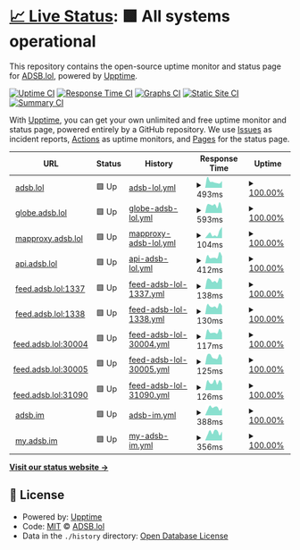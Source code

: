 # [📈 Live Status](https://status.adsb.lol): <!--live status--> **🟩 All systems operational**

This repository contains the open-source uptime monitor and status page for [ADSB.lol](https://adsb.lol), powered by [Upptime](https://github.com/upptime/upptime).

[![Uptime CI](https://github.com/adsblol/status/workflows/Uptime%20CI/badge.svg)](https://github.com/adsblol/status/actions?query=workflow%3A%22Uptime+CI%22)
[![Response Time CI](https://github.com/adsblol/status/workflows/Response%20Time%20CI/badge.svg)](https://github.com/adsblol/status/actions?query=workflow%3A%22Response+Time+CI%22)
[![Graphs CI](https://github.com/adsblol/status/workflows/Graphs%20CI/badge.svg)](https://github.com/adsblol/status/actions?query=workflow%3A%22Graphs+CI%22)
[![Static Site CI](https://github.com/adsblol/status/workflows/Static%20Site%20CI/badge.svg)](https://github.com/adsblol/status/actions?query=workflow%3A%22Static+Site+CI%22)
[![Summary CI](https://github.com/adsblol/status/workflows/Summary%20CI/badge.svg)](https://github.com/adsblol/status/actions?query=workflow%3A%22Summary+CI%22)

With [Upptime](https://upptime.js.org), you can get your own unlimited and free uptime monitor and status page, powered entirely by a GitHub repository. We use [Issues](https://github.com/adsblol/status/issues) as incident reports, [Actions](https://github.com/adsblol/status/actions) as uptime monitors, and [Pages](https://status.adsb.lol) for the status page.

<!--start: status pages-->
<!-- This summary is generated by Upptime (https://github.com/upptime/upptime) -->
<!-- Do not edit this manually, your changes will be overwritten -->
<!-- prettier-ignore -->
| URL | Status | History | Response Time | Uptime |
| --- | ------ | ------- | ------------- | ------ |
| <img alt="" src="https://icons.duckduckgo.com/ip3/adsb.lol.ico" height="13"> [adsb.lol](https://adsb.lol) | 🟩 Up | [adsb-lol.yml](https://github.com/adsblol/status/commits/HEAD/history/adsb-lol.yml) | <details><summary><img alt="Response time graph" src="./graphs/adsb-lol/response-time-week.png" height="20"> 493ms</summary><br><a href="https://status.adsb.lol/history/adsb-lol"><img alt="Response time 596" src="https://img.shields.io/endpoint?url=https%3A%2F%2Fraw.githubusercontent.com%2Fadsblol%2Fstatus%2FHEAD%2Fapi%2Fadsb-lol%2Fresponse-time.json"></a><br><a href="https://status.adsb.lol/history/adsb-lol"><img alt="24-hour response time 533" src="https://img.shields.io/endpoint?url=https%3A%2F%2Fraw.githubusercontent.com%2Fadsblol%2Fstatus%2FHEAD%2Fapi%2Fadsb-lol%2Fresponse-time-day.json"></a><br><a href="https://status.adsb.lol/history/adsb-lol"><img alt="7-day response time 493" src="https://img.shields.io/endpoint?url=https%3A%2F%2Fraw.githubusercontent.com%2Fadsblol%2Fstatus%2FHEAD%2Fapi%2Fadsb-lol%2Fresponse-time-week.json"></a><br><a href="https://status.adsb.lol/history/adsb-lol"><img alt="30-day response time 540" src="https://img.shields.io/endpoint?url=https%3A%2F%2Fraw.githubusercontent.com%2Fadsblol%2Fstatus%2FHEAD%2Fapi%2Fadsb-lol%2Fresponse-time-month.json"></a><br><a href="https://status.adsb.lol/history/adsb-lol"><img alt="1-year response time 596" src="https://img.shields.io/endpoint?url=https%3A%2F%2Fraw.githubusercontent.com%2Fadsblol%2Fstatus%2FHEAD%2Fapi%2Fadsb-lol%2Fresponse-time-year.json"></a></details> | <details><summary><a href="https://status.adsb.lol/history/adsb-lol">100.00%</a></summary><a href="https://status.adsb.lol/history/adsb-lol"><img alt="All-time uptime 99.87%" src="https://img.shields.io/endpoint?url=https%3A%2F%2Fraw.githubusercontent.com%2Fadsblol%2Fstatus%2FHEAD%2Fapi%2Fadsb-lol%2Fuptime.json"></a><br><a href="https://status.adsb.lol/history/adsb-lol"><img alt="24-hour uptime 100.00%" src="https://img.shields.io/endpoint?url=https%3A%2F%2Fraw.githubusercontent.com%2Fadsblol%2Fstatus%2FHEAD%2Fapi%2Fadsb-lol%2Fuptime-day.json"></a><br><a href="https://status.adsb.lol/history/adsb-lol"><img alt="7-day uptime 100.00%" src="https://img.shields.io/endpoint?url=https%3A%2F%2Fraw.githubusercontent.com%2Fadsblol%2Fstatus%2FHEAD%2Fapi%2Fadsb-lol%2Fuptime-week.json"></a><br><a href="https://status.adsb.lol/history/adsb-lol"><img alt="30-day uptime 99.93%" src="https://img.shields.io/endpoint?url=https%3A%2F%2Fraw.githubusercontent.com%2Fadsblol%2Fstatus%2FHEAD%2Fapi%2Fadsb-lol%2Fuptime-month.json"></a><br><a href="https://status.adsb.lol/history/adsb-lol"><img alt="1-year uptime 99.87%" src="https://img.shields.io/endpoint?url=https%3A%2F%2Fraw.githubusercontent.com%2Fadsblol%2Fstatus%2FHEAD%2Fapi%2Fadsb-lol%2Fuptime-year.json"></a></details>
| <img alt="" src="https://icons.duckduckgo.com/ip3/globe.adsb.lol.ico" height="13"> [globe.adsb.lol](https://globe.adsb.lol) | 🟩 Up | [globe-adsb-lol.yml](https://github.com/adsblol/status/commits/HEAD/history/globe-adsb-lol.yml) | <details><summary><img alt="Response time graph" src="./graphs/globe-adsb-lol/response-time-week.png" height="20"> 593ms</summary><br><a href="https://status.adsb.lol/history/globe-adsb-lol"><img alt="Response time 667" src="https://img.shields.io/endpoint?url=https%3A%2F%2Fraw.githubusercontent.com%2Fadsblol%2Fstatus%2FHEAD%2Fapi%2Fglobe-adsb-lol%2Fresponse-time.json"></a><br><a href="https://status.adsb.lol/history/globe-adsb-lol"><img alt="24-hour response time 273" src="https://img.shields.io/endpoint?url=https%3A%2F%2Fraw.githubusercontent.com%2Fadsblol%2Fstatus%2FHEAD%2Fapi%2Fglobe-adsb-lol%2Fresponse-time-day.json"></a><br><a href="https://status.adsb.lol/history/globe-adsb-lol"><img alt="7-day response time 593" src="https://img.shields.io/endpoint?url=https%3A%2F%2Fraw.githubusercontent.com%2Fadsblol%2Fstatus%2FHEAD%2Fapi%2Fglobe-adsb-lol%2Fresponse-time-week.json"></a><br><a href="https://status.adsb.lol/history/globe-adsb-lol"><img alt="30-day response time 608" src="https://img.shields.io/endpoint?url=https%3A%2F%2Fraw.githubusercontent.com%2Fadsblol%2Fstatus%2FHEAD%2Fapi%2Fglobe-adsb-lol%2Fresponse-time-month.json"></a><br><a href="https://status.adsb.lol/history/globe-adsb-lol"><img alt="1-year response time 667" src="https://img.shields.io/endpoint?url=https%3A%2F%2Fraw.githubusercontent.com%2Fadsblol%2Fstatus%2FHEAD%2Fapi%2Fglobe-adsb-lol%2Fresponse-time-year.json"></a></details> | <details><summary><a href="https://status.adsb.lol/history/globe-adsb-lol">100.00%</a></summary><a href="https://status.adsb.lol/history/globe-adsb-lol"><img alt="All-time uptime 99.62%" src="https://img.shields.io/endpoint?url=https%3A%2F%2Fraw.githubusercontent.com%2Fadsblol%2Fstatus%2FHEAD%2Fapi%2Fglobe-adsb-lol%2Fuptime.json"></a><br><a href="https://status.adsb.lol/history/globe-adsb-lol"><img alt="24-hour uptime 100.00%" src="https://img.shields.io/endpoint?url=https%3A%2F%2Fraw.githubusercontent.com%2Fadsblol%2Fstatus%2FHEAD%2Fapi%2Fglobe-adsb-lol%2Fuptime-day.json"></a><br><a href="https://status.adsb.lol/history/globe-adsb-lol"><img alt="7-day uptime 100.00%" src="https://img.shields.io/endpoint?url=https%3A%2F%2Fraw.githubusercontent.com%2Fadsblol%2Fstatus%2FHEAD%2Fapi%2Fglobe-adsb-lol%2Fuptime-week.json"></a><br><a href="https://status.adsb.lol/history/globe-adsb-lol"><img alt="30-day uptime 99.93%" src="https://img.shields.io/endpoint?url=https%3A%2F%2Fraw.githubusercontent.com%2Fadsblol%2Fstatus%2FHEAD%2Fapi%2Fglobe-adsb-lol%2Fuptime-month.json"></a><br><a href="https://status.adsb.lol/history/globe-adsb-lol"><img alt="1-year uptime 99.62%" src="https://img.shields.io/endpoint?url=https%3A%2F%2Fraw.githubusercontent.com%2Fadsblol%2Fstatus%2FHEAD%2Fapi%2Fglobe-adsb-lol%2Fuptime-year.json"></a></details>
| <img alt="" src="https://icons.duckduckgo.com/ip3/mapproxy.adsb.lol.ico" height="13"> [mapproxy.adsb.lol](https://mapproxy.adsb.lol/tiles/openaip/openaip_grid/12/2101/1346.png) | 🟩 Up | [mapproxy-adsb-lol.yml](https://github.com/adsblol/status/commits/HEAD/history/mapproxy-adsb-lol.yml) | <details><summary><img alt="Response time graph" src="./graphs/mapproxy-adsb-lol/response-time-week.png" height="20"> 104ms</summary><br><a href="https://status.adsb.lol/history/mapproxy-adsb-lol"><img alt="Response time 146" src="https://img.shields.io/endpoint?url=https%3A%2F%2Fraw.githubusercontent.com%2Fadsblol%2Fstatus%2FHEAD%2Fapi%2Fmapproxy-adsb-lol%2Fresponse-time.json"></a><br><a href="https://status.adsb.lol/history/mapproxy-adsb-lol"><img alt="24-hour response time 247" src="https://img.shields.io/endpoint?url=https%3A%2F%2Fraw.githubusercontent.com%2Fadsblol%2Fstatus%2FHEAD%2Fapi%2Fmapproxy-adsb-lol%2Fresponse-time-day.json"></a><br><a href="https://status.adsb.lol/history/mapproxy-adsb-lol"><img alt="7-day response time 104" src="https://img.shields.io/endpoint?url=https%3A%2F%2Fraw.githubusercontent.com%2Fadsblol%2Fstatus%2FHEAD%2Fapi%2Fmapproxy-adsb-lol%2Fresponse-time-week.json"></a><br><a href="https://status.adsb.lol/history/mapproxy-adsb-lol"><img alt="30-day response time 147" src="https://img.shields.io/endpoint?url=https%3A%2F%2Fraw.githubusercontent.com%2Fadsblol%2Fstatus%2FHEAD%2Fapi%2Fmapproxy-adsb-lol%2Fresponse-time-month.json"></a><br><a href="https://status.adsb.lol/history/mapproxy-adsb-lol"><img alt="1-year response time 146" src="https://img.shields.io/endpoint?url=https%3A%2F%2Fraw.githubusercontent.com%2Fadsblol%2Fstatus%2FHEAD%2Fapi%2Fmapproxy-adsb-lol%2Fresponse-time-year.json"></a></details> | <details><summary><a href="https://status.adsb.lol/history/mapproxy-adsb-lol">100.00%</a></summary><a href="https://status.adsb.lol/history/mapproxy-adsb-lol"><img alt="All-time uptime 100.00%" src="https://img.shields.io/endpoint?url=https%3A%2F%2Fraw.githubusercontent.com%2Fadsblol%2Fstatus%2FHEAD%2Fapi%2Fmapproxy-adsb-lol%2Fuptime.json"></a><br><a href="https://status.adsb.lol/history/mapproxy-adsb-lol"><img alt="24-hour uptime 100.00%" src="https://img.shields.io/endpoint?url=https%3A%2F%2Fraw.githubusercontent.com%2Fadsblol%2Fstatus%2FHEAD%2Fapi%2Fmapproxy-adsb-lol%2Fuptime-day.json"></a><br><a href="https://status.adsb.lol/history/mapproxy-adsb-lol"><img alt="7-day uptime 100.00%" src="https://img.shields.io/endpoint?url=https%3A%2F%2Fraw.githubusercontent.com%2Fadsblol%2Fstatus%2FHEAD%2Fapi%2Fmapproxy-adsb-lol%2Fuptime-week.json"></a><br><a href="https://status.adsb.lol/history/mapproxy-adsb-lol"><img alt="30-day uptime 100.00%" src="https://img.shields.io/endpoint?url=https%3A%2F%2Fraw.githubusercontent.com%2Fadsblol%2Fstatus%2FHEAD%2Fapi%2Fmapproxy-adsb-lol%2Fuptime-month.json"></a><br><a href="https://status.adsb.lol/history/mapproxy-adsb-lol"><img alt="1-year uptime 100.00%" src="https://img.shields.io/endpoint?url=https%3A%2F%2Fraw.githubusercontent.com%2Fadsblol%2Fstatus%2FHEAD%2Fapi%2Fmapproxy-adsb-lol%2Fuptime-year.json"></a></details>
| <img alt="" src="https://icons.duckduckgo.com/ip3/api.adsb.lol.ico" height="13"> [api.adsb.lol](https://api.adsb.lol/metrics) | 🟩 Up | [api-adsb-lol.yml](https://github.com/adsblol/status/commits/HEAD/history/api-adsb-lol.yml) | <details><summary><img alt="Response time graph" src="./graphs/api-adsb-lol/response-time-week.png" height="20"> 412ms</summary><br><a href="https://status.adsb.lol/history/api-adsb-lol"><img alt="Response time 527" src="https://img.shields.io/endpoint?url=https%3A%2F%2Fraw.githubusercontent.com%2Fadsblol%2Fstatus%2FHEAD%2Fapi%2Fapi-adsb-lol%2Fresponse-time.json"></a><br><a href="https://status.adsb.lol/history/api-adsb-lol"><img alt="24-hour response time 433" src="https://img.shields.io/endpoint?url=https%3A%2F%2Fraw.githubusercontent.com%2Fadsblol%2Fstatus%2FHEAD%2Fapi%2Fapi-adsb-lol%2Fresponse-time-day.json"></a><br><a href="https://status.adsb.lol/history/api-adsb-lol"><img alt="7-day response time 412" src="https://img.shields.io/endpoint?url=https%3A%2F%2Fraw.githubusercontent.com%2Fadsblol%2Fstatus%2FHEAD%2Fapi%2Fapi-adsb-lol%2Fresponse-time-week.json"></a><br><a href="https://status.adsb.lol/history/api-adsb-lol"><img alt="30-day response time 441" src="https://img.shields.io/endpoint?url=https%3A%2F%2Fraw.githubusercontent.com%2Fadsblol%2Fstatus%2FHEAD%2Fapi%2Fapi-adsb-lol%2Fresponse-time-month.json"></a><br><a href="https://status.adsb.lol/history/api-adsb-lol"><img alt="1-year response time 527" src="https://img.shields.io/endpoint?url=https%3A%2F%2Fraw.githubusercontent.com%2Fadsblol%2Fstatus%2FHEAD%2Fapi%2Fapi-adsb-lol%2Fresponse-time-year.json"></a></details> | <details><summary><a href="https://status.adsb.lol/history/api-adsb-lol">100.00%</a></summary><a href="https://status.adsb.lol/history/api-adsb-lol"><img alt="All-time uptime 91.12%" src="https://img.shields.io/endpoint?url=https%3A%2F%2Fraw.githubusercontent.com%2Fadsblol%2Fstatus%2FHEAD%2Fapi%2Fapi-adsb-lol%2Fuptime.json"></a><br><a href="https://status.adsb.lol/history/api-adsb-lol"><img alt="24-hour uptime 100.00%" src="https://img.shields.io/endpoint?url=https%3A%2F%2Fraw.githubusercontent.com%2Fadsblol%2Fstatus%2FHEAD%2Fapi%2Fapi-adsb-lol%2Fuptime-day.json"></a><br><a href="https://status.adsb.lol/history/api-adsb-lol"><img alt="7-day uptime 100.00%" src="https://img.shields.io/endpoint?url=https%3A%2F%2Fraw.githubusercontent.com%2Fadsblol%2Fstatus%2FHEAD%2Fapi%2Fapi-adsb-lol%2Fuptime-week.json"></a><br><a href="https://status.adsb.lol/history/api-adsb-lol"><img alt="30-day uptime 99.94%" src="https://img.shields.io/endpoint?url=https%3A%2F%2Fraw.githubusercontent.com%2Fadsblol%2Fstatus%2FHEAD%2Fapi%2Fapi-adsb-lol%2Fuptime-month.json"></a><br><a href="https://status.adsb.lol/history/api-adsb-lol"><img alt="1-year uptime 91.12%" src="https://img.shields.io/endpoint?url=https%3A%2F%2Fraw.githubusercontent.com%2Fadsblol%2Fstatus%2FHEAD%2Fapi%2Fapi-adsb-lol%2Fuptime-year.json"></a></details>
| <img alt="" src="https://icons.duckduckgo.com/ip3/null.ico" height="13"> [feed.adsb.lol:1337](feed.adsb.lol) | 🟩 Up | [feed-adsb-lol-1337.yml](https://github.com/adsblol/status/commits/HEAD/history/feed-adsb-lol-1337.yml) | <details><summary><img alt="Response time graph" src="./graphs/feed-adsb-lol-1337/response-time-week.png" height="20"> 138ms</summary><br><a href="https://status.adsb.lol/history/feed-adsb-lol-1337"><img alt="Response time 164" src="https://img.shields.io/endpoint?url=https%3A%2F%2Fraw.githubusercontent.com%2Fadsblol%2Fstatus%2FHEAD%2Fapi%2Ffeed-adsb-lol-1337%2Fresponse-time.json"></a><br><a href="https://status.adsb.lol/history/feed-adsb-lol-1337"><img alt="24-hour response time 140" src="https://img.shields.io/endpoint?url=https%3A%2F%2Fraw.githubusercontent.com%2Fadsblol%2Fstatus%2FHEAD%2Fapi%2Ffeed-adsb-lol-1337%2Fresponse-time-day.json"></a><br><a href="https://status.adsb.lol/history/feed-adsb-lol-1337"><img alt="7-day response time 138" src="https://img.shields.io/endpoint?url=https%3A%2F%2Fraw.githubusercontent.com%2Fadsblol%2Fstatus%2FHEAD%2Fapi%2Ffeed-adsb-lol-1337%2Fresponse-time-week.json"></a><br><a href="https://status.adsb.lol/history/feed-adsb-lol-1337"><img alt="30-day response time 146" src="https://img.shields.io/endpoint?url=https%3A%2F%2Fraw.githubusercontent.com%2Fadsblol%2Fstatus%2FHEAD%2Fapi%2Ffeed-adsb-lol-1337%2Fresponse-time-month.json"></a><br><a href="https://status.adsb.lol/history/feed-adsb-lol-1337"><img alt="1-year response time 164" src="https://img.shields.io/endpoint?url=https%3A%2F%2Fraw.githubusercontent.com%2Fadsblol%2Fstatus%2FHEAD%2Fapi%2Ffeed-adsb-lol-1337%2Fresponse-time-year.json"></a></details> | <details><summary><a href="https://status.adsb.lol/history/feed-adsb-lol-1337">100.00%</a></summary><a href="https://status.adsb.lol/history/feed-adsb-lol-1337"><img alt="All-time uptime 99.99%" src="https://img.shields.io/endpoint?url=https%3A%2F%2Fraw.githubusercontent.com%2Fadsblol%2Fstatus%2FHEAD%2Fapi%2Ffeed-adsb-lol-1337%2Fuptime.json"></a><br><a href="https://status.adsb.lol/history/feed-adsb-lol-1337"><img alt="24-hour uptime 100.00%" src="https://img.shields.io/endpoint?url=https%3A%2F%2Fraw.githubusercontent.com%2Fadsblol%2Fstatus%2FHEAD%2Fapi%2Ffeed-adsb-lol-1337%2Fuptime-day.json"></a><br><a href="https://status.adsb.lol/history/feed-adsb-lol-1337"><img alt="7-day uptime 100.00%" src="https://img.shields.io/endpoint?url=https%3A%2F%2Fraw.githubusercontent.com%2Fadsblol%2Fstatus%2FHEAD%2Fapi%2Ffeed-adsb-lol-1337%2Fuptime-week.json"></a><br><a href="https://status.adsb.lol/history/feed-adsb-lol-1337"><img alt="30-day uptime 99.94%" src="https://img.shields.io/endpoint?url=https%3A%2F%2Fraw.githubusercontent.com%2Fadsblol%2Fstatus%2FHEAD%2Fapi%2Ffeed-adsb-lol-1337%2Fuptime-month.json"></a><br><a href="https://status.adsb.lol/history/feed-adsb-lol-1337"><img alt="1-year uptime 99.99%" src="https://img.shields.io/endpoint?url=https%3A%2F%2Fraw.githubusercontent.com%2Fadsblol%2Fstatus%2FHEAD%2Fapi%2Ffeed-adsb-lol-1337%2Fuptime-year.json"></a></details>
| <img alt="" src="https://icons.duckduckgo.com/ip3/null.ico" height="13"> [feed.adsb.lol:1338](feed.adsb.lol) | 🟩 Up | [feed-adsb-lol-1338.yml](https://github.com/adsblol/status/commits/HEAD/history/feed-adsb-lol-1338.yml) | <details><summary><img alt="Response time graph" src="./graphs/feed-adsb-lol-1338/response-time-week.png" height="20"> 130ms</summary><br><a href="https://status.adsb.lol/history/feed-adsb-lol-1338"><img alt="Response time 151" src="https://img.shields.io/endpoint?url=https%3A%2F%2Fraw.githubusercontent.com%2Fadsblol%2Fstatus%2FHEAD%2Fapi%2Ffeed-adsb-lol-1338%2Fresponse-time.json"></a><br><a href="https://status.adsb.lol/history/feed-adsb-lol-1338"><img alt="24-hour response time 133" src="https://img.shields.io/endpoint?url=https%3A%2F%2Fraw.githubusercontent.com%2Fadsblol%2Fstatus%2FHEAD%2Fapi%2Ffeed-adsb-lol-1338%2Fresponse-time-day.json"></a><br><a href="https://status.adsb.lol/history/feed-adsb-lol-1338"><img alt="7-day response time 130" src="https://img.shields.io/endpoint?url=https%3A%2F%2Fraw.githubusercontent.com%2Fadsblol%2Fstatus%2FHEAD%2Fapi%2Ffeed-adsb-lol-1338%2Fresponse-time-week.json"></a><br><a href="https://status.adsb.lol/history/feed-adsb-lol-1338"><img alt="30-day response time 139" src="https://img.shields.io/endpoint?url=https%3A%2F%2Fraw.githubusercontent.com%2Fadsblol%2Fstatus%2FHEAD%2Fapi%2Ffeed-adsb-lol-1338%2Fresponse-time-month.json"></a><br><a href="https://status.adsb.lol/history/feed-adsb-lol-1338"><img alt="1-year response time 151" src="https://img.shields.io/endpoint?url=https%3A%2F%2Fraw.githubusercontent.com%2Fadsblol%2Fstatus%2FHEAD%2Fapi%2Ffeed-adsb-lol-1338%2Fresponse-time-year.json"></a></details> | <details><summary><a href="https://status.adsb.lol/history/feed-adsb-lol-1338">100.00%</a></summary><a href="https://status.adsb.lol/history/feed-adsb-lol-1338"><img alt="All-time uptime 99.99%" src="https://img.shields.io/endpoint?url=https%3A%2F%2Fraw.githubusercontent.com%2Fadsblol%2Fstatus%2FHEAD%2Fapi%2Ffeed-adsb-lol-1338%2Fuptime.json"></a><br><a href="https://status.adsb.lol/history/feed-adsb-lol-1338"><img alt="24-hour uptime 100.00%" src="https://img.shields.io/endpoint?url=https%3A%2F%2Fraw.githubusercontent.com%2Fadsblol%2Fstatus%2FHEAD%2Fapi%2Ffeed-adsb-lol-1338%2Fuptime-day.json"></a><br><a href="https://status.adsb.lol/history/feed-adsb-lol-1338"><img alt="7-day uptime 100.00%" src="https://img.shields.io/endpoint?url=https%3A%2F%2Fraw.githubusercontent.com%2Fadsblol%2Fstatus%2FHEAD%2Fapi%2Ffeed-adsb-lol-1338%2Fuptime-week.json"></a><br><a href="https://status.adsb.lol/history/feed-adsb-lol-1338"><img alt="30-day uptime 99.94%" src="https://img.shields.io/endpoint?url=https%3A%2F%2Fraw.githubusercontent.com%2Fadsblol%2Fstatus%2FHEAD%2Fapi%2Ffeed-adsb-lol-1338%2Fuptime-month.json"></a><br><a href="https://status.adsb.lol/history/feed-adsb-lol-1338"><img alt="1-year uptime 99.99%" src="https://img.shields.io/endpoint?url=https%3A%2F%2Fraw.githubusercontent.com%2Fadsblol%2Fstatus%2FHEAD%2Fapi%2Ffeed-adsb-lol-1338%2Fuptime-year.json"></a></details>
| <img alt="" src="https://icons.duckduckgo.com/ip3/null.ico" height="13"> [feed.adsb.lol:30004](feed.adsb.lol) | 🟩 Up | [feed-adsb-lol-30004.yml](https://github.com/adsblol/status/commits/HEAD/history/feed-adsb-lol-30004.yml) | <details><summary><img alt="Response time graph" src="./graphs/feed-adsb-lol-30004/response-time-week.png" height="20"> 117ms</summary><br><a href="https://status.adsb.lol/history/feed-adsb-lol-30004"><img alt="Response time 145" src="https://img.shields.io/endpoint?url=https%3A%2F%2Fraw.githubusercontent.com%2Fadsblol%2Fstatus%2FHEAD%2Fapi%2Ffeed-adsb-lol-30004%2Fresponse-time.json"></a><br><a href="https://status.adsb.lol/history/feed-adsb-lol-30004"><img alt="24-hour response time 103" src="https://img.shields.io/endpoint?url=https%3A%2F%2Fraw.githubusercontent.com%2Fadsblol%2Fstatus%2FHEAD%2Fapi%2Ffeed-adsb-lol-30004%2Fresponse-time-day.json"></a><br><a href="https://status.adsb.lol/history/feed-adsb-lol-30004"><img alt="7-day response time 117" src="https://img.shields.io/endpoint?url=https%3A%2F%2Fraw.githubusercontent.com%2Fadsblol%2Fstatus%2FHEAD%2Fapi%2Ffeed-adsb-lol-30004%2Fresponse-time-week.json"></a><br><a href="https://status.adsb.lol/history/feed-adsb-lol-30004"><img alt="30-day response time 133" src="https://img.shields.io/endpoint?url=https%3A%2F%2Fraw.githubusercontent.com%2Fadsblol%2Fstatus%2FHEAD%2Fapi%2Ffeed-adsb-lol-30004%2Fresponse-time-month.json"></a><br><a href="https://status.adsb.lol/history/feed-adsb-lol-30004"><img alt="1-year response time 145" src="https://img.shields.io/endpoint?url=https%3A%2F%2Fraw.githubusercontent.com%2Fadsblol%2Fstatus%2FHEAD%2Fapi%2Ffeed-adsb-lol-30004%2Fresponse-time-year.json"></a></details> | <details><summary><a href="https://status.adsb.lol/history/feed-adsb-lol-30004">100.00%</a></summary><a href="https://status.adsb.lol/history/feed-adsb-lol-30004"><img alt="All-time uptime 99.99%" src="https://img.shields.io/endpoint?url=https%3A%2F%2Fraw.githubusercontent.com%2Fadsblol%2Fstatus%2FHEAD%2Fapi%2Ffeed-adsb-lol-30004%2Fuptime.json"></a><br><a href="https://status.adsb.lol/history/feed-adsb-lol-30004"><img alt="24-hour uptime 100.00%" src="https://img.shields.io/endpoint?url=https%3A%2F%2Fraw.githubusercontent.com%2Fadsblol%2Fstatus%2FHEAD%2Fapi%2Ffeed-adsb-lol-30004%2Fuptime-day.json"></a><br><a href="https://status.adsb.lol/history/feed-adsb-lol-30004"><img alt="7-day uptime 100.00%" src="https://img.shields.io/endpoint?url=https%3A%2F%2Fraw.githubusercontent.com%2Fadsblol%2Fstatus%2FHEAD%2Fapi%2Ffeed-adsb-lol-30004%2Fuptime-week.json"></a><br><a href="https://status.adsb.lol/history/feed-adsb-lol-30004"><img alt="30-day uptime 99.94%" src="https://img.shields.io/endpoint?url=https%3A%2F%2Fraw.githubusercontent.com%2Fadsblol%2Fstatus%2FHEAD%2Fapi%2Ffeed-adsb-lol-30004%2Fuptime-month.json"></a><br><a href="https://status.adsb.lol/history/feed-adsb-lol-30004"><img alt="1-year uptime 99.99%" src="https://img.shields.io/endpoint?url=https%3A%2F%2Fraw.githubusercontent.com%2Fadsblol%2Fstatus%2FHEAD%2Fapi%2Ffeed-adsb-lol-30004%2Fuptime-year.json"></a></details>
| <img alt="" src="https://icons.duckduckgo.com/ip3/null.ico" height="13"> [feed.adsb.lol:30005](feed.adsb.lol) | 🟩 Up | [feed-adsb-lol-30005.yml](https://github.com/adsblol/status/commits/HEAD/history/feed-adsb-lol-30005.yml) | <details><summary><img alt="Response time graph" src="./graphs/feed-adsb-lol-30005/response-time-week.png" height="20"> 125ms</summary><br><a href="https://status.adsb.lol/history/feed-adsb-lol-30005"><img alt="Response time 140" src="https://img.shields.io/endpoint?url=https%3A%2F%2Fraw.githubusercontent.com%2Fadsblol%2Fstatus%2FHEAD%2Fapi%2Ffeed-adsb-lol-30005%2Fresponse-time.json"></a><br><a href="https://status.adsb.lol/history/feed-adsb-lol-30005"><img alt="24-hour response time 105" src="https://img.shields.io/endpoint?url=https%3A%2F%2Fraw.githubusercontent.com%2Fadsblol%2Fstatus%2FHEAD%2Fapi%2Ffeed-adsb-lol-30005%2Fresponse-time-day.json"></a><br><a href="https://status.adsb.lol/history/feed-adsb-lol-30005"><img alt="7-day response time 125" src="https://img.shields.io/endpoint?url=https%3A%2F%2Fraw.githubusercontent.com%2Fadsblol%2Fstatus%2FHEAD%2Fapi%2Ffeed-adsb-lol-30005%2Fresponse-time-week.json"></a><br><a href="https://status.adsb.lol/history/feed-adsb-lol-30005"><img alt="30-day response time 121" src="https://img.shields.io/endpoint?url=https%3A%2F%2Fraw.githubusercontent.com%2Fadsblol%2Fstatus%2FHEAD%2Fapi%2Ffeed-adsb-lol-30005%2Fresponse-time-month.json"></a><br><a href="https://status.adsb.lol/history/feed-adsb-lol-30005"><img alt="1-year response time 140" src="https://img.shields.io/endpoint?url=https%3A%2F%2Fraw.githubusercontent.com%2Fadsblol%2Fstatus%2FHEAD%2Fapi%2Ffeed-adsb-lol-30005%2Fresponse-time-year.json"></a></details> | <details><summary><a href="https://status.adsb.lol/history/feed-adsb-lol-30005">100.00%</a></summary><a href="https://status.adsb.lol/history/feed-adsb-lol-30005"><img alt="All-time uptime 99.99%" src="https://img.shields.io/endpoint?url=https%3A%2F%2Fraw.githubusercontent.com%2Fadsblol%2Fstatus%2FHEAD%2Fapi%2Ffeed-adsb-lol-30005%2Fuptime.json"></a><br><a href="https://status.adsb.lol/history/feed-adsb-lol-30005"><img alt="24-hour uptime 100.00%" src="https://img.shields.io/endpoint?url=https%3A%2F%2Fraw.githubusercontent.com%2Fadsblol%2Fstatus%2FHEAD%2Fapi%2Ffeed-adsb-lol-30005%2Fuptime-day.json"></a><br><a href="https://status.adsb.lol/history/feed-adsb-lol-30005"><img alt="7-day uptime 100.00%" src="https://img.shields.io/endpoint?url=https%3A%2F%2Fraw.githubusercontent.com%2Fadsblol%2Fstatus%2FHEAD%2Fapi%2Ffeed-adsb-lol-30005%2Fuptime-week.json"></a><br><a href="https://status.adsb.lol/history/feed-adsb-lol-30005"><img alt="30-day uptime 99.95%" src="https://img.shields.io/endpoint?url=https%3A%2F%2Fraw.githubusercontent.com%2Fadsblol%2Fstatus%2FHEAD%2Fapi%2Ffeed-adsb-lol-30005%2Fuptime-month.json"></a><br><a href="https://status.adsb.lol/history/feed-adsb-lol-30005"><img alt="1-year uptime 99.99%" src="https://img.shields.io/endpoint?url=https%3A%2F%2Fraw.githubusercontent.com%2Fadsblol%2Fstatus%2FHEAD%2Fapi%2Ffeed-adsb-lol-30005%2Fuptime-year.json"></a></details>
| <img alt="" src="https://icons.duckduckgo.com/ip3/null.ico" height="13"> [feed.adsb.lol:31090](feed.adsb.lol) | 🟩 Up | [feed-adsb-lol-31090.yml](https://github.com/adsblol/status/commits/HEAD/history/feed-adsb-lol-31090.yml) | <details><summary><img alt="Response time graph" src="./graphs/feed-adsb-lol-31090/response-time-week.png" height="20"> 126ms</summary><br><a href="https://status.adsb.lol/history/feed-adsb-lol-31090"><img alt="Response time 131" src="https://img.shields.io/endpoint?url=https%3A%2F%2Fraw.githubusercontent.com%2Fadsblol%2Fstatus%2FHEAD%2Fapi%2Ffeed-adsb-lol-31090%2Fresponse-time.json"></a><br><a href="https://status.adsb.lol/history/feed-adsb-lol-31090"><img alt="24-hour response time 104" src="https://img.shields.io/endpoint?url=https%3A%2F%2Fraw.githubusercontent.com%2Fadsblol%2Fstatus%2FHEAD%2Fapi%2Ffeed-adsb-lol-31090%2Fresponse-time-day.json"></a><br><a href="https://status.adsb.lol/history/feed-adsb-lol-31090"><img alt="7-day response time 126" src="https://img.shields.io/endpoint?url=https%3A%2F%2Fraw.githubusercontent.com%2Fadsblol%2Fstatus%2FHEAD%2Fapi%2Ffeed-adsb-lol-31090%2Fresponse-time-week.json"></a><br><a href="https://status.adsb.lol/history/feed-adsb-lol-31090"><img alt="30-day response time 125" src="https://img.shields.io/endpoint?url=https%3A%2F%2Fraw.githubusercontent.com%2Fadsblol%2Fstatus%2FHEAD%2Fapi%2Ffeed-adsb-lol-31090%2Fresponse-time-month.json"></a><br><a href="https://status.adsb.lol/history/feed-adsb-lol-31090"><img alt="1-year response time 131" src="https://img.shields.io/endpoint?url=https%3A%2F%2Fraw.githubusercontent.com%2Fadsblol%2Fstatus%2FHEAD%2Fapi%2Ffeed-adsb-lol-31090%2Fresponse-time-year.json"></a></details> | <details><summary><a href="https://status.adsb.lol/history/feed-adsb-lol-31090">100.00%</a></summary><a href="https://status.adsb.lol/history/feed-adsb-lol-31090"><img alt="All-time uptime 99.99%" src="https://img.shields.io/endpoint?url=https%3A%2F%2Fraw.githubusercontent.com%2Fadsblol%2Fstatus%2FHEAD%2Fapi%2Ffeed-adsb-lol-31090%2Fuptime.json"></a><br><a href="https://status.adsb.lol/history/feed-adsb-lol-31090"><img alt="24-hour uptime 100.00%" src="https://img.shields.io/endpoint?url=https%3A%2F%2Fraw.githubusercontent.com%2Fadsblol%2Fstatus%2FHEAD%2Fapi%2Ffeed-adsb-lol-31090%2Fuptime-day.json"></a><br><a href="https://status.adsb.lol/history/feed-adsb-lol-31090"><img alt="7-day uptime 100.00%" src="https://img.shields.io/endpoint?url=https%3A%2F%2Fraw.githubusercontent.com%2Fadsblol%2Fstatus%2FHEAD%2Fapi%2Ffeed-adsb-lol-31090%2Fuptime-week.json"></a><br><a href="https://status.adsb.lol/history/feed-adsb-lol-31090"><img alt="30-day uptime 99.95%" src="https://img.shields.io/endpoint?url=https%3A%2F%2Fraw.githubusercontent.com%2Fadsblol%2Fstatus%2FHEAD%2Fapi%2Ffeed-adsb-lol-31090%2Fuptime-month.json"></a><br><a href="https://status.adsb.lol/history/feed-adsb-lol-31090"><img alt="1-year uptime 99.99%" src="https://img.shields.io/endpoint?url=https%3A%2F%2Fraw.githubusercontent.com%2Fadsblol%2Fstatus%2FHEAD%2Fapi%2Ffeed-adsb-lol-31090%2Fuptime-year.json"></a></details>
| <img alt="" src="https://icons.duckduckgo.com/ip3/adsb.im.ico" height="13"> [adsb.im](https://adsb.im) | 🟩 Up | [adsb-im.yml](https://github.com/adsblol/status/commits/HEAD/history/adsb-im.yml) | <details><summary><img alt="Response time graph" src="./graphs/adsb-im/response-time-week.png" height="20"> 388ms</summary><br><a href="https://status.adsb.lol/history/adsb-im"><img alt="Response time 490" src="https://img.shields.io/endpoint?url=https%3A%2F%2Fraw.githubusercontent.com%2Fadsblol%2Fstatus%2FHEAD%2Fapi%2Fadsb-im%2Fresponse-time.json"></a><br><a href="https://status.adsb.lol/history/adsb-im"><img alt="24-hour response time 382" src="https://img.shields.io/endpoint?url=https%3A%2F%2Fraw.githubusercontent.com%2Fadsblol%2Fstatus%2FHEAD%2Fapi%2Fadsb-im%2Fresponse-time-day.json"></a><br><a href="https://status.adsb.lol/history/adsb-im"><img alt="7-day response time 388" src="https://img.shields.io/endpoint?url=https%3A%2F%2Fraw.githubusercontent.com%2Fadsblol%2Fstatus%2FHEAD%2Fapi%2Fadsb-im%2Fresponse-time-week.json"></a><br><a href="https://status.adsb.lol/history/adsb-im"><img alt="30-day response time 645" src="https://img.shields.io/endpoint?url=https%3A%2F%2Fraw.githubusercontent.com%2Fadsblol%2Fstatus%2FHEAD%2Fapi%2Fadsb-im%2Fresponse-time-month.json"></a><br><a href="https://status.adsb.lol/history/adsb-im"><img alt="1-year response time 490" src="https://img.shields.io/endpoint?url=https%3A%2F%2Fraw.githubusercontent.com%2Fadsblol%2Fstatus%2FHEAD%2Fapi%2Fadsb-im%2Fresponse-time-year.json"></a></details> | <details><summary><a href="https://status.adsb.lol/history/adsb-im">100.00%</a></summary><a href="https://status.adsb.lol/history/adsb-im"><img alt="All-time uptime 100.00%" src="https://img.shields.io/endpoint?url=https%3A%2F%2Fraw.githubusercontent.com%2Fadsblol%2Fstatus%2FHEAD%2Fapi%2Fadsb-im%2Fuptime.json"></a><br><a href="https://status.adsb.lol/history/adsb-im"><img alt="24-hour uptime 100.00%" src="https://img.shields.io/endpoint?url=https%3A%2F%2Fraw.githubusercontent.com%2Fadsblol%2Fstatus%2FHEAD%2Fapi%2Fadsb-im%2Fuptime-day.json"></a><br><a href="https://status.adsb.lol/history/adsb-im"><img alt="7-day uptime 100.00%" src="https://img.shields.io/endpoint?url=https%3A%2F%2Fraw.githubusercontent.com%2Fadsblol%2Fstatus%2FHEAD%2Fapi%2Fadsb-im%2Fuptime-week.json"></a><br><a href="https://status.adsb.lol/history/adsb-im"><img alt="30-day uptime 100.00%" src="https://img.shields.io/endpoint?url=https%3A%2F%2Fraw.githubusercontent.com%2Fadsblol%2Fstatus%2FHEAD%2Fapi%2Fadsb-im%2Fuptime-month.json"></a><br><a href="https://status.adsb.lol/history/adsb-im"><img alt="1-year uptime 100.00%" src="https://img.shields.io/endpoint?url=https%3A%2F%2Fraw.githubusercontent.com%2Fadsblol%2Fstatus%2FHEAD%2Fapi%2Fadsb-im%2Fuptime-year.json"></a></details>
| <img alt="" src="https://icons.duckduckgo.com/ip3/my.adsb.im.ico" height="13"> [my.adsb.im](https://my.adsb.im) | 🟩 Up | [my-adsb-im.yml](https://github.com/adsblol/status/commits/HEAD/history/my-adsb-im.yml) | <details><summary><img alt="Response time graph" src="./graphs/my-adsb-im/response-time-week.png" height="20"> 356ms</summary><br><a href="https://status.adsb.lol/history/my-adsb-im"><img alt="Response time 387" src="https://img.shields.io/endpoint?url=https%3A%2F%2Fraw.githubusercontent.com%2Fadsblol%2Fstatus%2FHEAD%2Fapi%2Fmy-adsb-im%2Fresponse-time.json"></a><br><a href="https://status.adsb.lol/history/my-adsb-im"><img alt="24-hour response time 387" src="https://img.shields.io/endpoint?url=https%3A%2F%2Fraw.githubusercontent.com%2Fadsblol%2Fstatus%2FHEAD%2Fapi%2Fmy-adsb-im%2Fresponse-time-day.json"></a><br><a href="https://status.adsb.lol/history/my-adsb-im"><img alt="7-day response time 356" src="https://img.shields.io/endpoint?url=https%3A%2F%2Fraw.githubusercontent.com%2Fadsblol%2Fstatus%2FHEAD%2Fapi%2Fmy-adsb-im%2Fresponse-time-week.json"></a><br><a href="https://status.adsb.lol/history/my-adsb-im"><img alt="30-day response time 454" src="https://img.shields.io/endpoint?url=https%3A%2F%2Fraw.githubusercontent.com%2Fadsblol%2Fstatus%2FHEAD%2Fapi%2Fmy-adsb-im%2Fresponse-time-month.json"></a><br><a href="https://status.adsb.lol/history/my-adsb-im"><img alt="1-year response time 387" src="https://img.shields.io/endpoint?url=https%3A%2F%2Fraw.githubusercontent.com%2Fadsblol%2Fstatus%2FHEAD%2Fapi%2Fmy-adsb-im%2Fresponse-time-year.json"></a></details> | <details><summary><a href="https://status.adsb.lol/history/my-adsb-im">100.00%</a></summary><a href="https://status.adsb.lol/history/my-adsb-im"><img alt="All-time uptime 100.00%" src="https://img.shields.io/endpoint?url=https%3A%2F%2Fraw.githubusercontent.com%2Fadsblol%2Fstatus%2FHEAD%2Fapi%2Fmy-adsb-im%2Fuptime.json"></a><br><a href="https://status.adsb.lol/history/my-adsb-im"><img alt="24-hour uptime 100.00%" src="https://img.shields.io/endpoint?url=https%3A%2F%2Fraw.githubusercontent.com%2Fadsblol%2Fstatus%2FHEAD%2Fapi%2Fmy-adsb-im%2Fuptime-day.json"></a><br><a href="https://status.adsb.lol/history/my-adsb-im"><img alt="7-day uptime 100.00%" src="https://img.shields.io/endpoint?url=https%3A%2F%2Fraw.githubusercontent.com%2Fadsblol%2Fstatus%2FHEAD%2Fapi%2Fmy-adsb-im%2Fuptime-week.json"></a><br><a href="https://status.adsb.lol/history/my-adsb-im"><img alt="30-day uptime 100.00%" src="https://img.shields.io/endpoint?url=https%3A%2F%2Fraw.githubusercontent.com%2Fadsblol%2Fstatus%2FHEAD%2Fapi%2Fmy-adsb-im%2Fuptime-month.json"></a><br><a href="https://status.adsb.lol/history/my-adsb-im"><img alt="1-year uptime 100.00%" src="https://img.shields.io/endpoint?url=https%3A%2F%2Fraw.githubusercontent.com%2Fadsblol%2Fstatus%2FHEAD%2Fapi%2Fmy-adsb-im%2Fuptime-year.json"></a></details>

<!--end: status pages-->

[**Visit our status website →**](https://status.adsb.lol)

## 📄 License

- Powered by: [Upptime](https://github.com/upptime/upptime)
- Code: [MIT](./LICENSE) © [ADSB.lol](https://adsb.lol)
- Data in the `./history` directory: [Open Database License](https://opendatacommons.org/licenses/odbl/1-0/)
